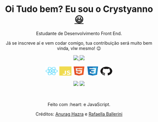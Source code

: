 <div>
  
  <h1 align="center">
    Oi Tudo bem? Eu sou o Crystyanno
    <a href="https://www.linkedin.com/in/crystyanno-souza/"> 😃️</a>
  </h1>
  
  <p align="center">
    Estudante de Desenvolvimento Front End. 
  
  <p align="center">
    Já se inscreve aí e vem codar comigo, tua contribuição será muito bem vinda, vlw mesmo! 😉️
  </p>
   
</div>

<div align="center">
  <a href="https://github.com/Crystyanno">
    <img height="150em" src="https://github-readme-stats.vercel.app/api?username=crystyanno&count_private=true&include_all_commits=true&show_icons=true&theme=tokyonight&hide_border=false&show_owner=true"/>
    <img height="150em" src="https://github-readme-stats.vercel.app/api/top-langs/?username=crystyanno&theme=tokyonight&hide_border=false&&layout=compact"/>
  </a>

</div>

<div align="center" valign="top"><br>
  <img align="center" alt="React" height="30" width="40" src="https://raw.githubusercontent.com/devicons/devicon/master/icons/react/react-original.svg">
  <img align="center" alt="Js" height="30" width="40" src="https://raw.githubusercontent.com/devicons/devicon/master/icons/javascript/javascript-plain.svg">
  <img align="center" alt="HTML" height="30" width="40" src="https://raw.githubusercontent.com/devicons/devicon/master/icons/html5/html5-original.svg">
  <img align="center" alt="CSS" height="30" width="40" src="https://raw.githubusercontent.com/devicons/devicon/master/icons/css3/css3-original.svg">
  <img align="center" alt="git" height="30" width="40" src="https://raw.githubusercontent.com/devicons/devicon/master/icons/github/github-original.svg">
  </div><br>

<div align="center">
   <a href="https://www.linkedin.com/in/crystyanno-souza/" target="_blank"><img src="https://img.shields.io/badge/-LinkedIn-%230077B5?style=for-the-badge&logo=linkedin&logoColor=white" target="_blank"></a> 
  <a href="mailto:crystyanno.alves@gmail.com"><img src="https://img.shields.io/badge/-Gmail-%23333?style=for-the-badge&logo=gmail&logoColor=white" target="_blank"></a>
</div>

<div align="center">

<!--[Snake animation](https://github.com/Crystyanno/Crystyanno/blob/output/github-contribution-grid-snake.svg)-->
  
</div>
<br><br>
<div align="center">
  <p>Feito com :heart: e JavaScript.</p>
  <p>Créditos: <a href="https://github.com/anuraghazra/github-readme-stats">Anurag Hazra</a> e <a href="https://github.com/rafaballerini">Rafaella Ballerini</a></p>
</div>
